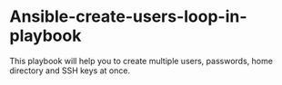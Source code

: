 # Ansible-create-users-loop-in-playbook

This playbook will help you to create multiple users, passwords, home directory and SSH keys at once.
